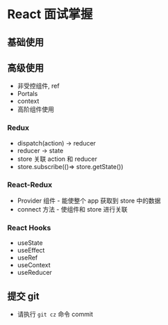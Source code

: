 # React 面试掌握

## 基础使用

## 高级使用

- 非受控组件, ref
- Portals
- context
- 高阶组件使用

### Redux 
* dispatch(action) -> reducer
* reducer -> state
* store 关联 action 和 reducer
* store.subscribe(()=> store.getState())

### React-Redux
* Provider 组件 - 能使整个 app 获取到 store 中的数据
* connect 方法 - 使组件和 store 进行关联

### React Hooks
* useState
* useEffect
* useRef
* useContext
* useReducer

## 提交 git

- 请执行 `git cz` 命令 commit
